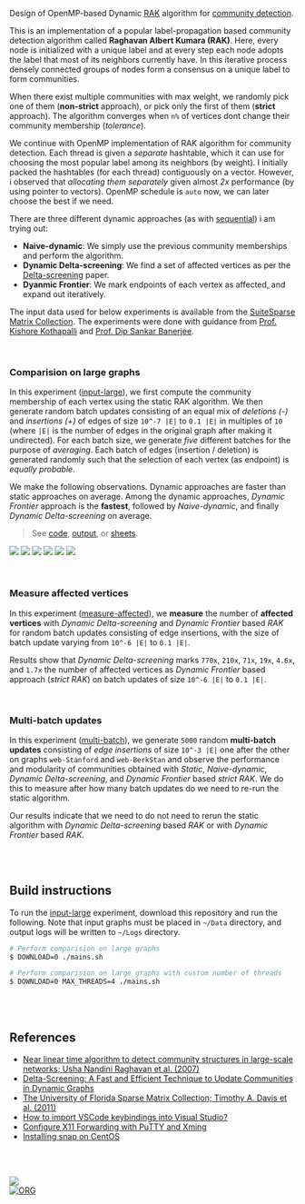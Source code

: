 Design of OpenMP-based Dynamic [RAK] algorithm for [community detection].

This is an implementation of a popular label-propagation based community
detection algorithm called **Raghavan Albert Kumara (RAK)**. Here, every node is
initialized with a unique label and at every step each node adopts the label
that most of its neighbors currently have. In this iterative process densely
connected groups of nodes form a consensus on a unique label to form
communities.

When there exist multiple communities with max weight, we randomly pick one of
them (**non-strict** approach), or pick only the first of them (**strict** approach).
The algorithm converges when `n%` of vertices dont change their community
membership (*tolerance*).

We continue with OpenMP implementation of RAK algorithm for community detection.
Each thread is given a *separate* hashtable, which it can use for choosing the
most popular label among its neighbors (by weight). I initially packed the
hashtables (for each thread) contiguously on a vector. However, i observed that
*allocating them separately* given almost *2x* performance (by using pointer to
vectors). OpenMP schedule is `auto` now, we can later choose the best if we
need.

There are three different dynamic approaches (as with [sequential]) i am trying out:
- **Naive-dynamic**: We simply use the previous community memberships and perform the algorithm.
- **Dynamic Delta-screening**: We find a set of affected vertices as per the [Delta-screening] paper.
- **Dyanmic Frontier**: We mark endpoints of each vertex as affected, and expand out iteratively.

The input data used for below experiments is available from the [SuiteSparse Matrix Collection].
The experiments were done with guidance from [Prof. Kishore Kothapalli] and
[Prof. Dip Sankar Banerjee].

[RAK]: https://arxiv.org/abs/0709.2938
[community detection]: https://en.wikipedia.org/wiki/Community_search
[sequential]: https://github.com/puzzlef/rak-communities-static-vs-dynamic
[Delta-screening]: https://ieeexplore.ieee.org/document/9384277
[Prof. Dip Sankar Banerjee]: https://sites.google.com/site/dipsankarban/
[Prof. Kishore Kothapalli]: https://faculty.iiit.ac.in/~kkishore/
[SuiteSparse Matrix Collection]: https://sparse.tamu.edu

<br>


### Comparision on large graphs

In this experiment ([input-large]), we first compute the community membership of
each vertex using the static RAK algorithm. We then generate random batch
updates consisting of an equal mix of *deletions (-)* and  *insertions (+)* of
edges of size `10^-7 |E|` to `0.1 |E|` in multiples of `10` (where `|E|` is the
number of edges in the original graph after making it undirected). For each
batch size, we generate *five* different batches for the purpose of *averaging*.
Each batch of edges (insertion / deletion) is generated randomly such that the
selection of each vertex (as endpoint) is *equally probable*.

We make the following observations. Dynamic approaches are faster than static
approaches on average. Among the dynamic approaches, *Dynamic Frontier* approach
is the **fastest**, followed by *Naive-dynamic*, and finally *Dynamic*
*Delta-screening* on average.

> See
> [code](https://github.com/puzzlef/rak-communities-openmp-dynamic/tree/input-large),
> [output](https://gist.github.com/wolfram77/ad7dd582d6e57c22c29ee4f24bc82797), or
> [sheets].

[![](https://i.imgur.com/68Ox0yW.png)][sheets]
[![](https://i.imgur.com/pyL1sZa.png)][sheets]
[![](https://i.imgur.com/44xQ8vp.png)][sheets]
[![](https://i.imgur.com/3snKKhY.png)][sheets]
[![](https://i.imgur.com/qA0QZVl.png)][sheets]
[![](https://i.imgur.com/i2yXEbn.png)][sheets]

[input-large]: https://github.com/puzzlef/rak-communities-openmp-dynamic/tree/input-large
[sheets]: https://docs.google.com/spreadsheets/d/1MG1NlpQ-etbwaENJwSjcq5eUTvsUphi2QfvYbjKnFss/edit?usp=sharing

<br>


### Measure affected vertices

In this experiment ([measure-affected]), we **measure** the number of **affected**
**vertices** with *Dynamic Delta-screening* and *Dynamic Frontier* based *RAK*
for random batch updates consisting of edge insertions, with the size of batch
update varying from `10^-6 |E|` to `0.1 |E|`.

Results show that *Dynamic Delta-screening* marks `770x`, `210x`, `71x`, `19x`,
`4.6x`, and `1.7x` the number of affected vertices as *Dynamic Frontier* based
approach (*strict RAK*) on batch updates of size `10^-6 |E|` to `0.1 |E|`.

[measure-affected]: https://github.com/puzzlef/rak-communities-openmp-dynamic/tree/measure-affected

<br>


### Multi-batch updates

In this experiment ([multi-batch]), we generate `5000` random **multi-batch**
**updates** consisting of *edge insertions* of size `10^-3 |E|` one after the
other on graphs `web-Stanford` and `web-BerkStan` and observe the performance
and modularity of communities obtained with *Static*, *Naive-dynamic*, *Dynamic*
*Delta-screening*, and *Dynamic Frontier* based *strict RAK*. We do this to
measure after how many batch updates do we need to re-run the static algorithm.

Our results indicate that we need to do not need to rerun the static algorithm
with *Dynamic Delta-screening* based *RAK* or with *Dynamic Frontier* based
*RAK*.

[multi-batch]: https://github.com/puzzlef/rak-communities-openmp-dynamic/tree/multi-batch

<br>
<br>


## Build instructions

To run the [input-large] experiment, download this repository and run the
following. Note that input graphs must be placed in `~/Data` directory, and
output logs will be written to `~/Logs` directory.

```bash
# Perform comparision on large graphs
$ DOWNLOAD=0 ./mains.sh

# Perform comparision on large graphs with custom number of threads
$ DOWNLOAD=0 MAX_THREADS=4 ./mains.sh
```

<br>
<br>


## References

- [Near linear time algorithm to detect community structures in large-scale networks; Usha Nandini Raghavan et al. (2007)](https://arxiv.org/abs/0709.2938)
- [Delta-Screening: A Fast and Efficient Technique to Update Communities in Dynamic Graphs](https://ieeexplore.ieee.org/document/9384277)
- [The University of Florida Sparse Matrix Collection; Timothy A. Davis et al. (2011)](https://doi.org/10.1145/2049662.2049663)
- [How to import VSCode keybindings into Visual Studio?](https://stackoverflow.com/a/62417446/1413259)
- [Configure X11 Forwarding with PuTTY and Xming](https://www.centlinux.com/2019/01/configure-x11-forwarding-putty-xming-windows.html)
- [Installing snap on CentOS](https://snapcraft.io/docs/installing-snap-on-centos)

<br>
<br>


[![](https://i.imgur.com/u17N4wL.jpg)](https://www.youtube.com/watch?v=JZO-ZwkFoF8)<br>
[![ORG](https://img.shields.io/badge/org-puzzlef-green?logo=Org)](https://puzzlef.github.io)
